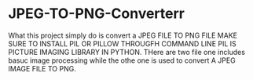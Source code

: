 # JPEG-TO-PNG-Converterr
What this project simply do is convert a JPEG FILE TO PNG FILE
MAKE SURE TO INSTALL PIL OR PILLOW THROUGFH COMMAND LINE 
PIL IS PICTURE IMAGING LIBRARY IN PYTHON.
THere are two file one includes basuc image processing while the othe one is used to convert A JPEG IMAGE FILE TO PNG.
